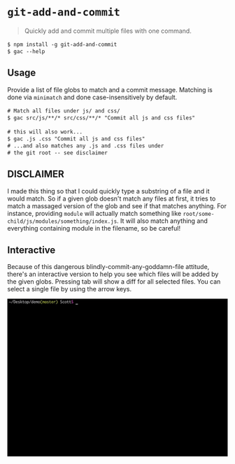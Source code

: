 # `git-add-and-commit`
> Quickly add and commit multiple files with one command.

```shell
$ npm install -g git-add-and-commit
$ gac --help
```

## Usage
Provide a list of file globs to match and a commit message. Matching is done via `minimatch` and done case-insensitively by default.

```shell
# Match all files under js/ and css/
$ gac src/js/**/* src/css/**/* "Commit all js and css files"

# this will also work...
$ gac .js .css "Commit all js and css files"
# ...and also matches any .js and .css files under
# the git root -- see disclaimer
```

## DISCLAIMER
I made this thing so that I could quickly type a substring of a file and it would match. So if a given glob doesn't match any files at first, it tries to match a massaged version of the glob and see if that matches anything. For instance, providing `module` will actually match something like `root/some-child/js/modules/something/index.js`. It will also match anything and everything containing module in the filename, so be careful!


## Interactive
Because of this dangerous blindly-commit-any-goddamn-file attitude, there's an interactive version to help you see which files will be added by the given globs. Pressing tab will show a diff for all selected files. You can select a single file by using the arrow keys.

<img src="https://raw.githubusercontent.com/slammayjammay/git-add-and-commit/master/demos/demo.gif" width="800"></img>
